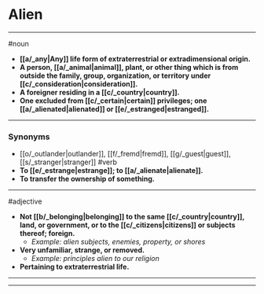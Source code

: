 # Alien
---
#noun
- **[[a/_any|Any]] life form of extraterrestrial or extradimensional origin.**
- **A person, [[a/_animal|animal]], plant, or other thing which is from outside the family, group, organization, or territory under [[c/_consideration|consideration]].**
- **A foreigner residing in a [[c/_country|country]].**
- **One excluded from [[c/_certain|certain]] privileges; one [[a/_alienated|alienated]] or [[e/_estranged|estranged]].**
---
### Synonyms
- [[o/_outlander|outlander]], [[f/_fremd|fremd]], [[g/_guest|guest]], [[s/_stranger|stranger]]
#verb
- **To [[e/_estrange|estrange]]; to [[a/_alienate|alienate]].**
- **To transfer the ownership of something.**
---
#adjective
- **Not [[b/_belonging|belonging]] to the same [[c/_country|country]], land, or government, or to the [[c/_citizens|citizens]] or subjects thereof; foreign.**
	- _Example: alien subjects, enemies, property, or shores_
- **Very unfamiliar, strange, or removed.**
	- _Example: principles alien to our religion_
- **Pertaining to extraterrestrial life.**
---
---
